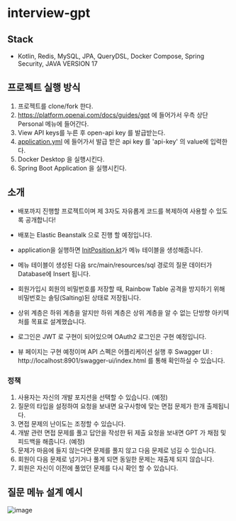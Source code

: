 ﻿# interview-gpt

## Stack
- Kotlin, Redis, MySQL, JPA, QueryDSL, Docker Compose, Spring Security, JAVA VERSION 17

## 프로젝트 실행 방식
1. 프로젝트를 clone/fork 한다.
2. https://platform.openai.com/docs/guides/gpt 에 들어가서 우측 상단 Personal 메뉴에 들어간다.
3. View API keys를 누른 후 open-api key 를 발급받는다.
4. [application.yml](src%2Fmain%2Fresources%2Fapplication.yml) 에 들어가서 발급 받은 api key 를 'api-key' 의 value에 입력한다.
5. Docker Desktop 을 실행시킨다.
6. Spring Boot Application 을 실행시킨다.

## 소개
- 배포까지 진행할 프로젝트이며 제 3자도 자유롭게 코드를 복제하여 사용할 수 있도록 공개합니다!

- 배포는 Elastic Beanstalk 으로  진행 할 예정입니다.

- application을 실행하면 [InitPosition.kt](src%2Fmain%2Fkotlin%2Fcherhy%2Fjung%2Fgptinterview%2FInitPosition.kt)가 메뉴 테이블을 생성해줍니다.

- 메뉴 테이블이 생성된 다음 src/main/resources/sql 경로의 질문 데이터가 Database에 Insert 됩니다.

- 회원가입시 회원의 비밀번호를 저장할 때, Rainbow Table 공격을 방지하기 위해 비밀번호는 솔팅(Salting)된 상태로 저장됩니다.

- 상위 계층은 하위 계층을 알지만 하위 계층은 상위 계층을 알 수 없는 단방향 아키텍처를 목표로 설계했습니다.

- 로그인은 JWT 로 구현이 되어있으며 OAuth2 로그인은 구현 예정입니다.

- 뷰 페이지는 구현 예정이며 API 스펙은 어플리케이션 실행 후 Swagger UI : http://localhost:8901/swagger-ui/index.html 를 통해 확인하실 수 있습니다.

### 정책
1. 사용자는 자신의 개발 포지션을 선택할 수 있습니다. (예정)
1. 질문의 타입을 설정하여 요청을 보내면 요구사항에 맞는 면접 문제가 한개 출제됩니다.
1. 면접 문제의 난이도는 조정할 수 있습니다.
1. 개발 관련 면접 문제를 풀고 답안을 작성한 뒤 제출 요청을 보내면 GPT 가 채점 및 피드백을 해줍니다. (예정)
1. 문제가 마음에 들지 않는다면 문제를 풀지 않고 다음 문제로 넘길 수 있습니다.
1. 회원이 다음 문제로 넘기거나 풀게 되면 동일한 문제는 재출제 되지 않습니다.
1. 회원은 자신이 이전에 풀었던 문제를 다시 확인 할 수 있습니다.

## 질문 메뉴 설계 예시
![image](https://github.com/lolmageap/interview-gpt/assets/96738163/60d27cd6-bfd9-4d8d-b961-10674550f709)
